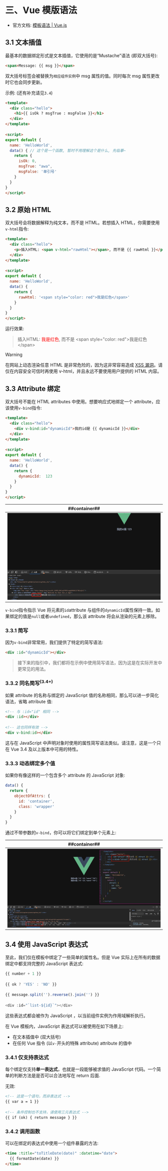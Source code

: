 # 三、Vue 模版语法

- 官方文档: [模板语法 | Vue.js](https://cn.vuejs.org/guide/essentials/template-syntax.html)

## 3.1 文本插值

最基本的数据绑定形式是文本插值，它使用的是“Mustache”语法 (即双大括号):

```html
<span>Message: {{ msg }}</span>
```

双大括号标签会被替换为`相应组件实例`中 msg 属性的值。同时每次 msg 属性更改时它也会同步更新。

示例: (还有补充请见`3.4`)

```html
<template>
  <div class="hello">
    <h1>{{ isOk ? msgTrue : msgFalse }}</h1>
  </div>
</template>

<script>
export default {
  name: 'HelloWorld',
  data() { // 这个是一个函数, 暂时不用理解这个是什么, 先临摹~
    return {
      isOk: 0,
      msgTrue: "awa",
      msgFalse: '单引号'
    }
  }
}
</script>
```

## 3.2 原始 HTML
双大括号会将数据解释为纯文本，而不是 HTML。若想插入 HTML，你需要使用`v-html`指令:

```html
<template>
  <div class="hello">
    <p>插入HTML: <span v-html="rawHtml"></span>, 而不是 {{ rawHtml }}</p>
  </div>
</template>

<script>
export default {
  name: 'HelloWorld',
  data() {
    return {
      rawHtml: '<span style="color: red">我是红色</span>'
    }
  }
}
</script>
```

运行效果: 
> 插入HTML: <span style="color: red">我是红色</span>, 而不是 \<span style="color: red">我是红色\</span>

> [!WARNING]
> 在网站上动态渲染任意 HTML 是非常危险的，因为这非常容易造成 [XSS 漏洞](https://zh.wikipedia.org/wiki/%E8%B7%A8%E7%B6%B2%E7%AB%99%E6%8C%87%E4%BB%A4%E7%A2%BC)。请仅在内容安全可信时再使用 v-html，并且永远不要使用用户提供的 HTML 内容。

## 3.3 Attribute 绑定
双大括号不能在 HTML attributes 中使用。想要响应式地绑定一个 attribute，应该使用`v-bind`指令:

```html
<template>
  <div class="hello">
    <div v-bind:id="dynamicId">我的id是 {{ dynamicId }}</div>
  </div>
</template>

<script>
export default {
  name: 'HelloWorld',
  data() {
    return {
      dynamicId:  123
    }
  }
}
</script>
```

| ##container## |
|:--:|
|![Clip_2024-06-23_23-30-30.png ##w700##](./Clip_2024-06-23_23-30-30.png)|

`v-bind`指令指示 Vue 将元素的`id`attribute 与组件的`dynamicId`属性保持一致。如果绑定的值是`null`或者`undefined`，那么该 attribute 将会从渲染的元素上移除。

### 3.3.1 简写
因为`v-bind`非常常用，我们提供了特定的简写语法:

```html
<div :id="dynamicId"></div>
```

> 接下来的指引中，我们都将在示例中使用简写语法，因为这是在实际开发中更常见的用法。

### 3.3.2 同名简写<sup>(3.4+)</sup>

如果 attribute 的名称与绑定的 JavaScript 值的名称相同，那么可以进一步简化语法，省略 attribute 值:

```html
<!-- 与 :id="id" 相同 -->
<div :id></div>

<!-- 这也同样有效 -->
<div v-bind:id></div>
```
这与在 JavaScript 中声明对象时使用的属性简写语法类似。请注意，这是一个只在 Vue 3.4 及以上版本中可用的特性。

### 3.3.3 动态绑定多个值
如果你有像这样的一个包含多个 attribute 的 JavaScript 对象:

```js
data() {
  return {
    objectOfAttrs: {
      id: 'container',
      class: 'wrapper'
    }
  }
}
```

通过不带参数的`v-bind`，你可以将它们绑定到单个元素上:

| ##container## |
|:--:|
|![Clip_2024-06-23_23-40-00.png ##w700##](./Clip_2024-06-23_23-40-00.png)|

## 3.4 使用 JavaScript 表达式
至此，我们仅在模板中绑定了一些简单的属性名。但是 Vue 实际上在所有的数据绑定中都支持完整的 JavaScript 表达式:

```js
{{ number + 1 }}

{{ ok ? 'YES' : 'NO' }}

{{ message.split('').reverse().join('') }}

<div :id="`list-${id}`"></div>
```

这些表达式都会被作为 JavaScript ，以当前组件实例为作用域解析执行。

在 Vue 模板内，JavaScript 表达式可以被使用在如下场景上:

- 在文本插值中 (双大括号)
- 在任何 Vue 指令 (以`v-`开头的特殊 attribute) attribute 的值中

### 3.4.1 仅支持表达式

每个绑定仅支持**单一表达式**，也就是一段能够被求值的 JavaScript 代码。一个简单的判断方法是是否可以合法地写在 return 后面.

无效:
```html
<!-- 这是一个语句，而非表达式 -->
{{ var a = 1 }}

<!-- 条件控制也不支持，请使用三元表达式 -->
{{ if (ok) { return message } }}
```

### 3.4.2 调用函数
可以在绑定的表达式中使用一个组件暴露的方法:

```html
<time :title="toTitleDate(date)" :datetime="date">
  {{ formatDate(date) }}
</time>
```
